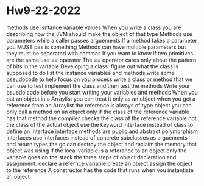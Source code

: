 # Hw9-22-2022
methods use isntance variable values
When you write a class you are describing how the JVM should make the object of that type
Methods use parameters while a caller passes arguements
If a method takes a parameter you MUST pas is something
Methods can have multiple parameters but they must be seperated with commas
If you want to know if two primitives are the same use == operator
The == operator cares only about the pattern of bits in the variable
Developing a class:
figure out what the class is supposed to do
list the instance variables and methods
write some pseudocode to help focus on you process
write a class or method that we can use to test 
implement the class and then test the methods
Write your psuedo code before you start writing your variables and methods
When you put an object in a Arraylist you can treat it only as an object
when you get a reference from an Arraylist the reference is always of type object
you can only call a method on an object only if the class of the reference variable has that method
the compiler checks the class of the reference variable not the class of the actual object
use the keyword interface instead of class to define an interface
interface methods are public and abstract
polymorphism interfaces use interfaces instead of concrete subclasses as arguements and return types
the gc can destroy the object and reclaim the memory that object was using
if the local variable is a referance to an object only the variable goes on the stack 
the three steps of object declaration and assignment:
declare a refernce variable
create an object
assign the object to the reference
A constructor has the code that runs when you instantiate an object
